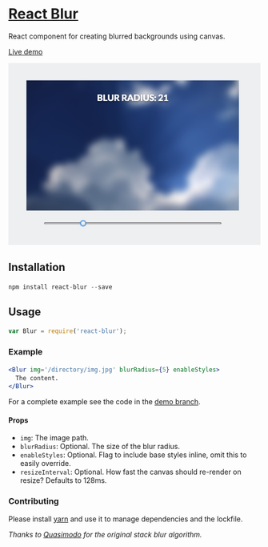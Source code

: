 # [React Blur](http://javierbyte.github.io/react-blur/)

React component for creating blurred backgrounds using canvas.

[Live demo](http://javierbyte.github.io/react-blur/)

[![react-blur](screenshot.png)](http://javierbyte.github.io/react-blur/)

## Installation

```js
npm install react-blur --save
```

## Usage

```js
var Blur = require('react-blur');
```

### Example

```jsx
<Blur img='/directory/img.jpg' blurRadius={5} enableStyles>
  The content.
</Blur>
```

For a complete example see the code in the [demo branch](https://github.com/javierbyte/react-blur/blob/gh-pages/src/js/app.jsx).

#### Props

* `img`: The image path.
* `blurRadius`: Optional. The size of the blur radius.
* `enableStyles`: Optional. Flag to include base styles inline, omit this to easily override.
* `resizeInterval`: Optional. How fast the canvas should re-render on resize? Defaults to 128ms.

### Contributing

Please install [yarn](https://yarnpkg.com/en/) and use it to manage dependencies and the lockfile.

*Thanks to [Quasimodo](http://www.quasimondo.com/StackBlurForCanvas/StackBlurDemo.html) for the original stack blur algorithm.*
